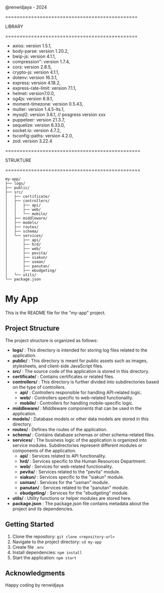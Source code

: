@renwidjaya - 2024

==============================================

LIBRARY

==============================================

- axios: version 1.5.1,
- body-parse:  version 1.20.2,
- bwip-js: version 4.1.1,
- compression":  version 1.7.4,
- cors: version 2.8.5,
- crypto-js: version 4.1.1,
- dotenv: version 16.3.1,
- express: version 4.18.2,
- express-rate-limit: version 7.1.1,
- helmet: version7.0.0,
- og4js: version 6.9.1,
- moment-timezone: version 0.5.43,
- multer: version 1.4.5-lts.1,
- mysql2: version 3.6.1, // posgress version xxx
- puppeteer: version 21.3.7,
- sequelize: version 6.33.0,
- socket.io: version 4.7.2,
- tsconfig-paths: version 4.2.0,
- zod: version 3.22.4

===============================================

STRUKTURE

===============================================

```
my-app/
├── logs/
├── public/
├── src/
│   ├── certificate/
│   ├── controllers/
│   │   ├── api/
│   │   ├── web/
│   │   └── mobile/
│   ├── middleware/
│   ├── models/
│   ├── routes/
│   ├── schema/
│   └── services/
│       ├── api/
│       ├── hrd/
│       ├── web/
│       ├── pevita/
│       ├── siakun/
│       ├── usman/
│       ├── panutan/
│       ├── ebudgeting/
│   └── utils/
└── package.json
```

# My App

This is the README file for the "my-app" project.

## Project Structure

The project structure is organized as follows:

* **logs/** : This directory is intended for storing log files related to the application.
* **public/** : This directory is meant for public assets such as images, stylesheets, and client-side JavaScript files.
* **src/** : The source code of the application is stored in this directory.
* **certificate/** : Contains certificates or related files.
* **controllers/** : This directory is further divided into subdirectories based on the type of controllers.
  * **api/** : Controllers responsible for handling API-related logic.
  * **web/** : Controllers specific to web-related functionality.
  * **mobile/** : Controllers for handling mobile-specific logic.
* **middleware/** : Middleware components that can be used in the application.
* **models/** : Database models or other data models are stored in this directory.
* **routes/** : Defines the routes of the application.
* **schema/** : Contains database schemas or other schema-related files.
* **services/** : The business logic of the application is organized into service modules. Subdirectories represent different modules or components of the application.
  * **api/** : Services related to API functionality.
  * **hrd/** : Services specific to the Human Resources Department.
  * **web/** : Services for web-related functionality.
  * **pevita/** : Services related to the "pevita" module.
  * **siakun/** : Services specific to the "siakun" module.
  * **usman/** : Services for the "usman" module.
  * **panutan/** : Services related to the "panutan" module.
  * **ebudgeting/** : Services for the "ebudgeting" module.
* **utils/** : Utility functions or helper modules are stored here.
* **package.json** : The package.json file contains metadata about the project and its dependencies.

## Getting Started

1. Clone the repository: `git clone <repository-url>`
2. Navigate to the project directory: `cd my-app`
3. Create file `.env`
4. Install dependencies: `npm install`
5. Start the application: `npm start`

## Acknowledgments

Happy coding by renwidjaya

